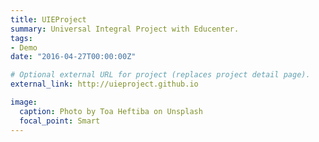 ```yaml
---
title: UIEProject
summary: Universal Integral Project with Educenter.
tags:
- Demo
date: "2016-04-27T00:00:00Z"

# Optional external URL for project (replaces project detail page).
external_link: http://uieproject.github.io

image:
  caption: Photo by Toa Heftiba on Unsplash
  focal_point: Smart
---
```

